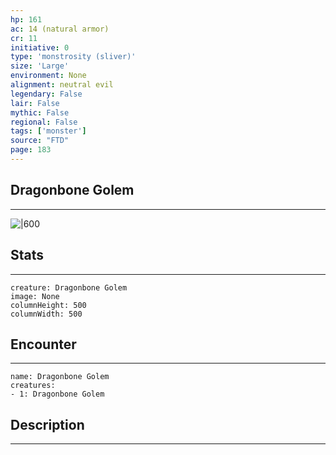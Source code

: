 ```yaml
---
hp: 161
ac: 14 (natural armor)
cr: 11
initiative: 0
type: 'monstrosity (sliver)'    
size: 'Large'
environment: None
alignment: neutral evil
legendary: False
lair: False
mythic: False
regional: False
tags: ['monster']
source: "FTD"
page: 183
---
```


## Dragonbone Golem
---

![|600](D:/Program%20Files/5e.tools/img/bestiary/FTD/Dragonbone%20Golem.webp)

## Stats
---

```statblock
creature: Dragonbone Golem
image: None
columnHeight: 500
columnWidth: 500
```

## Encounter
---

```encounter-table
name: Dragonbone Golem
creatures:
- 1: Dragonbone Golem
```

## Description
---




